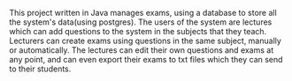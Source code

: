 This project written in Java manages exams, using a database to store all the system's data(using postgres). The users of the system are lectures which can add questions to the system in the subjects that they teach.
Lecturers can create exams using questions in the same subject, manually or automatically. The lectures can edit their own questions and exams at any point, and can even export their exams to txt files
which they can send to their students.
